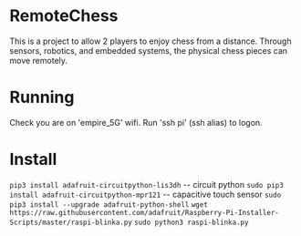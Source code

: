 # RemoteChess
This is a project to allow 2 players to enjoy chess from a distance. Through sensors, robotics, and embedded systems, the physical chess pieces can move remotely.

# Running
Check you are on 'empire_5G' wifi. Run 'ssh pi' (ssh alias) to logon.

# Install
`pip3 install adafruit-circuitpython-lis3dh` -- circuit python
`sudo pip3 install adafruit-circuitpython-mpr121` -- capacitive touch sensor
`sudo pip3 install --upgrade adafruit-python-shell`
`wget https://raw.githubusercontent.com/adafruit/Raspberry-Pi-Installer-Scripts/master/raspi-blinka.py`
`sudo python3 raspi-blinka.py`

